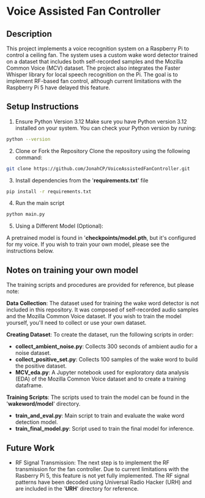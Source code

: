 # Voice Assisted Fan Controller

## Description
This project implements a voice recognition system on a Raspberry Pi to control a ceiling fan. The system uses a custom wake word detector trained on a dataset that includes both self-recorded samples and the Mozilla Common Voice (MCV) dataset. The project also integrates the Faster Whisper library for local speech recognition on the Pi. The goal is to implement RF-based fan control, although current limitations with the Raspberry Pi 5 have delayed this feature.

## Setup Instructions

1. Ensure Python Version 3.12
Make sure you have Python version 3.12 installed on your system. You can check your Python version by runing:
```bash
python --version
```
2. Clone or Fork the Repository
Clone the repository using the following command:
```bash
git clone https://github.com/JonahCP/VoiceAssistedFanController.git
```
3. Install dependencies from the '**requirements.txt**' file
  ```bash
  pip install -r requirements.txt
  ```
4. Run the main script
  ```bash
  python main.py
  ```
5. Using a Different Model (Optional):

A pretrained model is found in '**checkpoints/model.pth**, but it's configured for my voice. If you wish to train your own model, please see the instructions below.

## Notes on training your own model
The training scripts and procedures are provided for reference, but please note:

**Data Collection**: The dataset used for training the wake word detector is not included in this repository. It was composed of self-recorded audio samples and the Mozilla Common Voice dataset. If you wish to train the model yourself, you'll need to collect or use your own dataset.

**Creating Dataset**: To create the dataset, run the following scripts in order:

- **collect_ambient_noise.py**: Collects 300 seconds of ambient audio for a noise dataset.
- **collect_positive_set.py**: Collects 100 samples of the wake word to build the positive dataset.
- **MCV_eda.py**: A Jupyter notebook used for exploratory data analysis (EDA) of the Mozilla Common Voice dataset and to create a training dataframe.

**Training Scripts**: The scripts used to train the model can be found in the '**wakeword/model**' directory.

- **train_and_eval.py**: Main script to train and evaluate the wake word detection model.
- **train_final_model.py**: Script used to train the final model for inference.

## Future Work
- RF Signal Transmission: The next step is to implement the RF transmission for the fan controller. Due to current limitations with the Rasberry Pi 5, this feature is not yet fully implemented. The RF signal patterns have been decoded using Universal Radio Hacker (URH) and are included in the '**URH**' directory for reference. 
